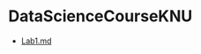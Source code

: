 # DataScienceCourseKNU

- [Lab1.md](https://github.com/AnastasiiaKravets1/DataScienceCourseKNU/blob/main/Lab1.md)
